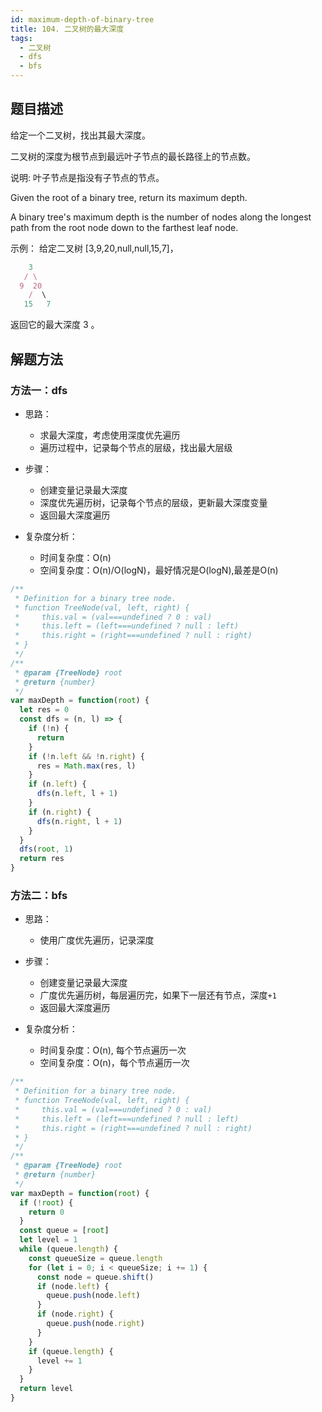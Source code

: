 ```yaml
---
id: maximum-depth-of-binary-tree
title: 104. 二叉树的最大深度
tags:
  - 二叉树
  - dfs
  - bfs
---
```


## 题目描述

给定一个二叉树，找出其最大深度。

二叉树的深度为根节点到最远叶子节点的最长路径上的节点数。

说明: 叶子节点是指没有子节点的节点。

Given the root of a binary tree, return its maximum depth.

A binary tree's maximum depth is the number of nodes along the longest path from the root node down to the farthest leaf node.

示例：
给定二叉树 [3,9,20,null,null,15,7]，

```js
    3
   / \
  9  20
    /  \
   15   7
```

返回它的最大深度 3 。

## 解题方法

### 方法一：dfs

- 思路：
  - 求最大深度，考虑使用深度优先遍历
  - 遍历过程中，记录每个节点的层级，找出最大层级

- 步骤：
  - 创建变量记录最大深度
  - 深度优先遍历树，记录每个节点的层级，更新最大深度变量
  - 返回最大深度遍历

- 复杂度分析：
  - 时间复杂度：O(n)
  - 空间复杂度：O(n)/O(logN)，最好情况是O(logN),最差是O(n)

```js
/**
 * Definition for a binary tree node.
 * function TreeNode(val, left, right) {
 *     this.val = (val===undefined ? 0 : val)
 *     this.left = (left===undefined ? null : left)
 *     this.right = (right===undefined ? null : right)
 * }
 */
/**
 * @param {TreeNode} root
 * @return {number}
 */
var maxDepth = function(root) {
  let res = 0
  const dfs = (n, l) => {
    if (!n) {
      return
    }
    if (!n.left && !n.right) {
      res = Math.max(res, l)
    }
    if (n.left) {
      dfs(n.left, l + 1)
    }
    if (n.right) {
      dfs(n.right, l + 1)
    }
  }
  dfs(root, 1)
  return res
}
```

### 方法二：bfs

- 思路：
  - 使用广度优先遍历，记录深度

- 步骤：
  - 创建变量记录最大深度
  - 广度优先遍历树，每层遍历完，如果下一层还有节点，深度`+1`
  - 返回最大深度遍历

- 复杂度分析：
  - 时间复杂度：O(n), 每个节点遍历一次
  - 空间复杂度：O(n)，每个节点遍历一次

```js
/**
 * Definition for a binary tree node.
 * function TreeNode(val, left, right) {
 *     this.val = (val===undefined ? 0 : val)
 *     this.left = (left===undefined ? null : left)
 *     this.right = (right===undefined ? null : right)
 * }
 */
/**
 * @param {TreeNode} root
 * @return {number}
 */
var maxDepth = function(root) {
  if (!root) {
    return 0
  }
  const queue = [root]
  let level = 1
  while (queue.length) {
    const queueSize = queue.length
    for (let i = 0; i < queueSize; i += 1) {
      const node = queue.shift()
      if (node.left) {
        queue.push(node.left)
      }
      if (node.right) {
        queue.push(node.right)
      }
    }
    if (queue.length) {
      level += 1
    }
  }
  return level
}
```
